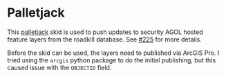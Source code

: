 # Palletjack

This [palletjack](https://github.com/agrc/palletjack) skid is used to push updates to security AGOL hosted feature layers from the roadkill database. See [#225](https://github.com/agrc/roadkill-mobile/issues/225) for more details.

Before the skid can be used, the layers need to published via ArcGIS Pro. I tried using the `arcgis` python package to do the initial publishing, but this caused issue with the `OBJECTID` field.
